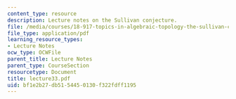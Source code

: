 ```yaml
---
content_type: resource
description: Lecture notes on the Sullivan conjecture.
file: /media/courses/18-917-topics-in-algebraic-topology-the-sullivan-conjecture-fall-2007/bf1e2b27db5154450130f322fdff1195_lecture33.pdf
file_type: application/pdf
learning_resource_types:
- Lecture Notes
ocw_type: OCWFile
parent_title: Lecture Notes
parent_type: CourseSection
resourcetype: Document
title: lecture33.pdf
uid: bf1e2b27-db51-5445-0130-f322fdff1195
---
```

